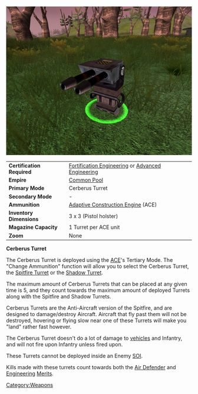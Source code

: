 ![](images/CerberusTurret.jpg "CerberusTurret.jpg")

|                            |                                                                                                              |
| -------------------------- | ------------------------------------------------------------------------------------------------------------ |
| **Certification Required** | [Fortification Engineering](Fortification_Engineering.md) or [Advanced Engineering](Advanced_Engineering.md) |
| **Empire**                 | [Common Pool](Common_Pool.md)                                                                                |
| **Primary Mode**           | Cerberus Turret                                                                                              |
| **Secondary Mode**         | \-                                                                                                           |
| **Ammunition**             | [Adaptive Construction Engine](Adaptive_Construction_Engine.md) (ACE)                                        |
| **Inventory Dimensions**   | 3 x 3 (Pistol holster)                                                                                       |
| **Magazine Capacity**      | 1 Turret per ACE unit                                                                                        |
| **Zoom**                   | None                                                                                                         |

**Cerberus Turret**

The Cerberus Turret is deployed using the [ACE](Adaptive_Construction_Engine.md)'s
Tertiary Mode. The "Change Ammunition" function will allow you to select
the Cerberus Turret, the [Spitfire
Turret](Adaptive_Construction_Engine.md#Spitfire_Turret) or the
[Shadow Turret](Shadow_Turret.md).

The maximum amount of Cerberus Turrets that can be placed at any given
time is 5, and they count towards the maximum amount of deployed Turrets
along with the Spitfire and Shadow Turrets.

Cerberus Turrets are the Anti-Aircraft version of the Spitfire, and are
designed to damage/destroy Aircraft. Aircraft that fly past them will
not be destroyed, hovering or flying slow near one of these Turrets will
make you "land" rather fast however.

The Cerberus Turret doesn't do a lot of damage to
[vehicles](Vehicle.md) and Infantry, and will not fire upon
Infantry unless fired upon.

These Turrets cannot be deployed inside an Enemy [SOI](Sphere_of_Influence.md).

Kills made with these turrets count towards both the [Air
Defender](Air_Defender.md) and
[Engineering](<Engineering_(Merit)>)
[Merits](Merit_Commendations.md).

[Category:Weapons](Category:Weapons.md)
